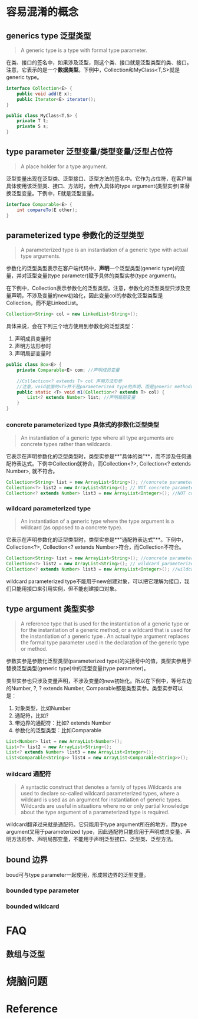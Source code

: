 # 容易混淆的概念

## generics type 泛型类型

> A generic type is a type with formal type parameter.

在类、接口的签名中，如果涉及泛型，则这个类、接口就是泛型类型的类、接口。注意，它表示的是一个**数据类型**。下例中，Collection<E>和MyClass<T,S>就是generic type。

```java
interface Collection<E> {
	public void add(E x);
  	public Iterator<E> iterator();
}

public class MyClass<T,S> {
	private T t;
  	private S s;
}
```

## type parameter 泛型变量/类型变量/泛型占位符

> A place holder for a type argument.

泛型变量出现在泛型类、泛型接口、泛型方法的签名中。它作为占位符，在客户端具体使用该泛型类、接口、方法时，会传入具体的type argument(类型实参)来替换泛型变量。下例中，E就是泛型变量。

```java
interface Comparable<E> {
  	int compareTo(E other);
}
```

## parameterized type 参数化的泛型类型

> A parameterized type is an instantiation of a generic type with actual type arguments.

参数化的泛型类型表示在客户端代码中，**声明**一个泛型类型(generic type)的变量，并对泛型变量(type parameter)赋予具体的类型实参(type argument)。

在下例中，Collection<String>表示参数化的泛型类型。注意，参数化的泛型类型只涉及变量声明，不涉及变量的new初始化，因此变量col的参数化泛型类型是Collection<String>，而不是LinkedList<String>。

```java
Collection<String> col = new LinkedList<String>();
```

具体来说，会在下列三个地方使用到参数化的泛型类型：

1. 声明成员变量时
2. 声明方法形参时
3. 声明局部变量时

```java
public class Box<E> {
	private Comparable<E> com; //声明成员变量
	
	//Collection<? extends T> col 声明方法形参
	//注意，void前面的<T>并不是parameterized type的声明，而是generic method的声明
	public static <T> void m1(Collection<? extends T> col) {
		List<? extends Number> list; //声明局部变量 
	}
}
```

### concrete parameterized type 具体式的参数化泛型类型

> An instantiation of a generic type where all type arguments are concrete types rather than wildcards.

它表示在声明参数化的泛型类型时，类型实参是**"具体的类"**，而不涉及任何通配符表达式。下例中Collection<String>就符合，而Collection<?>, Collection<? extends Number>, 就不符合。

```java
Collection<String> list = new ArrayList<String>(); //concrete parameterized type
Collection<?> list2 = new ArrayList<String>(); // NOT concrete parameterized type
Collection<? extends Number> list3 = new ArrayList<Integer>(); //NOT concrete parameterized type
```

### wildcard parameterized type

> An instantiation of a generic type where the type argument is a wildcard (as opposed to a concrete type).

它表示在声明参数化的泛型类型时，类型实参是**"通配符表达式"**。下例中，Collection<?>, Collection<? extends Number>符合，而Collection<String>不符合。

```java
Collection<String> list = new ArrayList<String>(); //concrete parameterized type
Collection<?> list2 = new ArrayList<String>(); // wildcard parameterized type
Collection<? extends Number> list3 = new ArrayList<Integer>(); //wildcard parameterized type
```

wildcard parameterized type不能用于new创建对象，可以把它理解为接口，我们只能用接口来引用实例，但不能创建接口对象。

## type argument 类型实参

> A reference type that is used for the instantiation of a generic type or for the instantiation of a generic method, or a wildcard that is used for the instantiation of a generic type .  An actual type argument replaces the formal type parameter used in the declaration of the generic type or method.

参数实参是参数化泛型类型(parameterized type)的尖括号中的值，类型实参用于替换泛型类型(generic type)中的泛型变量(type parameter)。

类型实参也只涉及变量声明，不涉及变量的new初始化。所以在下例中，等号左边的Number, ?, ? extends Number, Comparable<String>都是类型实参。类型实参可以是：

1. 对象类型，比如Number
2. 通配符，比如?
3. 带边界的通配符：比如? extends Number
4. 参数化的泛型类型：比如Comparable<String>

```java
List<Number> list = new ArrayList<Number>();
List<?> list2 = new ArrayList<String>();
List<? extends Number> list3 = new ArrayList<Integer>();
List<Comparable<String>> list4 = new ArrayList<Comparable<String>>();
```

### wildcard 通配符

> A syntactic construct that denotes a family of types.Wildcards are used to declare so-called wildcard parameterized types, where a wildcard is used as an argument for instantiation of generic types. Wildcards are useful in situations where no or only partial knowledge about the type argument of a parameterized type is required.

wildcard翻译过来就是通配符。它只能用于type argument所在的地方，而type argument又用于parameterized type，因此通配符只能应用于声明成员变量、声明方法形参、声明局部变量，不能用于声明泛型接口、泛型类、泛型方法。

## bound 边界
boud可与type parameter一起使用，形成带边界的泛型变量。
### bounded type parameter

### bounded wildcard
 
# FAQ

## 数组与泛型
## 


# 烧脑问题

# Reference

#  